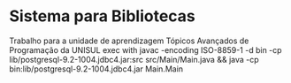# Sistema para Bibliotecas

Trabalho para a unidade de aprendizagem Tópicos Avançados de Programação da UNISUL
exec with javac -encoding ISO-8859-1 -d bin -cp lib/postgresql-9.2-1004.jdbc4.jar:src src/Main/Main.java && java -cp bin:lib/postgresql-9.2-1004.jdbc4.jar Main.Main
